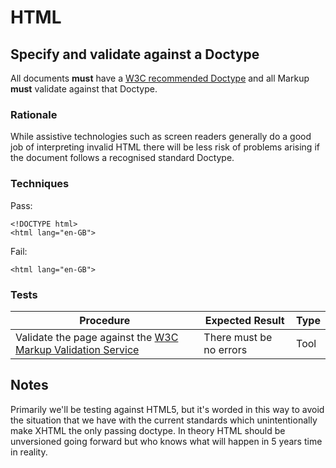 # HTML

## Specify and validate against a Doctype

All documents **must** have a [W3C recommended Doctype](http://www.w3.org/QA/2002/04/valid-dtd-list.html) and all Markup **must** validate against that Doctype.

### Rationale

While assistive technologies such as screen readers generally do a good job of interpreting invalid HTML there will be less risk of problems arising if the document follows a recognised standard Doctype.

### Techniques

Pass:

	<!DOCTYPE html>
	<html lang="en-GB">

Fail:

	<html lang="en-GB">

### Tests

| Procedure | Expected Result | Type | 
| --------- | --------------- | ---- |
| Validate the page against the [W3C Markup Validation Service](http://validator.w3.org/) | There must be no errors | Tool |

## Notes

Primarily we'll be testing against HTML5, but it's worded in this way to avoid the situation that we have with the current standards which unintentionally make XHTML the only passing doctype. In theory HTML should be unversioned going forward but who knows what will happen in 5 years time in reality.